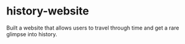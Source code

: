 # history-website
Built a website that allows users to travel through time and get a rare glimpse into history.
